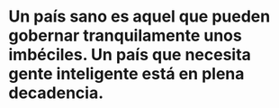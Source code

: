 # Un país sano es aquel que pueden gobernar tranquilamente unos imbéciles. Un país que necesita gente inteligente está en plena decadencia.

